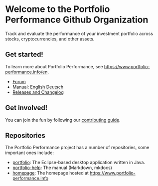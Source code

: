 # Welcome to the Portfolio Performance Github Organization

Track and evaluate the performance of your investment portfolio across stocks, cryptocurrencies, and other assets.

## Get started!

To learn more about Portfolio Performance, see <https://www.portfolio-performance.info/en>.

* [Forum](https://forum.portfolio-performance.info/)
* Manual: [English](https://help.portfolio-performance.info/en) [Deutsch](https://help.portfolio-performance.info/)
* [Releases and Changelog](https://github.com/portfolio-performance/portfolio/releases)

## Get involved!

You can join the fun by following our [contributing guide](https://github.com/portfolio-performance/portfolio/blob/master/CONTRIBUTING.md).

## Repositories

The Portfolio Performance project has a number of repositories, some important ones include:

* [portfolio](http://github.com/portfolio-performance/portfolio): The Eclipse-based desktop application written in Java.
* [portfolio-help](https://github.com/portfolio-performance/portfolio-help): The manual (Markdown, mkdocs)
* [homepage](https://github.com/portfolio-performance/homepage): The homepage hosted at <https://www.portfolio-performance.info>
